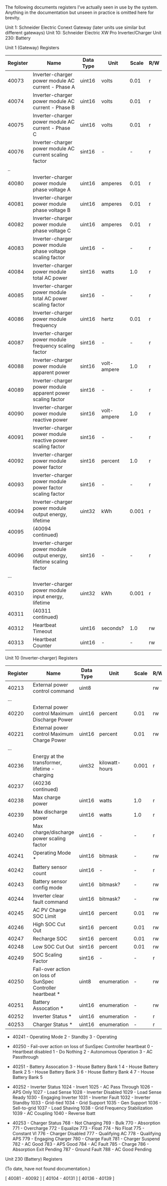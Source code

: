 The following documents registers I've actually seen in use by the system.  Anything in the documentation but unseen in practice is omitted here for brevity.

Unit 1:  Schneider Electric Conext Gateway (later units use similar but different gateways)
Unit 10:  Schneider Electric XW Pro Inverter/Charger
Unit 230:  Battery

Unit 1 (Gateway) Registers

| Register | Name                                                                       | Data Type | Unit        | Scale | R/W |
|----------|----------------------------------------------------------------------------|-----------|-------------|-------|-----|
| 40073    | Inverter-charger power module AC current - Phase A                         | uint16    | volts       | 0.01  | r   |
| 40074    | Inverter-charger power module AC current - Phase B                         | uint16    | volts       | 0.01  | r   |
| 40075    | Inverter-charger power module AC current - Phase C                         | uint16    | volts       | 0.01  | r   |
| 40076    | Inverter-charger power module AC current scaling factor                    | sint16    | -           | -     | r   |
| ..       |                                                                            |           |             |       |     |
| 40080    | Inverter-charger power module phase voltage A                              | uint16    | amperes     | 0.01  | r   |
| 40081    | Inverter-charger power module phase voltage B                              | uint16    | amperes     | 0.01  | r   |
| 40082    | Inverter-charger power module phase voltage C                              | uint16    | amperes     | 0.01  | r   |
| 40083    | Inverter-charger power module phase voltage scaling factor                 | uint16    | -           | -     | r   |
| 40084    | Inverter-charger power module total AC power                               | sint16    | watts       | 1.0   | r   |
| 40085    | Inverter-charger power module total AC power scaling factor                | sint16    | -           | -     | r   |
| 40086    | Inverter-charger power module frequency                                    | uint16    | hertz       | 0.01  | r   |
| 40087    | Inverter-charger power module frequency scaling factor                     | sint16    | -           | -     | r   |
| 40088    | Inverter-charger power module apparent power                               | sint16    | volt-ampere | 1.0   | r   |
| 40089    | Inverter-charger power module apparent power scaling factor                | sint16    | -           | -     | r   |
| 40090    | Inverter-charger power module reactive power                               | sint16    | volt-ampere | 1.0   | r   |
| 40091    | Inverter-charger power module reactive power scaling factor                | sint16    | -           | -     | r   |
| 40092    | Inverter-charger power module power factor                                 | sint16    | percent     | 1.0   | r   |
| 40093    | Inverter-charger power module power factor scaling factor                  | sint16    | -           | -     | r   |
| 40094    | Inverter-charger power module output energy, lifetime                      | uint32    | kWh         | 0.001 | r   |
| 40095    | (40094 continued)                                                          |           |             |       |     |
| 40096    | Inverter-charger power module output energy, lifetime scaling factor       | sint16    | -           | -     | r   |
| ...      |                                                                            |           |             |       |     |
| 40310    | Inverter-charger power module input energy, lifetime                       | uint32    | kWh         | 0.001 | r   |
| 40311    | (40311 continued)                                                          |           |             |       |     |
| 40312    | Heartbeat Timeout                                                          | uint16    | seconds?    | 1.0   | rw  |
| 40313    | Heartbeat Counter                                                          | uint16    | -           | -     | rw  |

Unit 10 (Inverter-charger) Registers

| Register | Name                                                                       | Data Type | Unit           | Scale | R/W |
|----------|----------------------------------------------------------------------------|-----------|----------------|-------|-----|
| 40213    | External power control command                                             | uint8     |                |       | rw  |
| ...      |                                                                            |           |                |       |     |
| 40220    | External power control Maximum Discharge Power                             | uint16    | percent        | 0.01  | rw  |
| 40221    | External power control Maximum Charge Power                                | uint16    | percent        | 0.01  | rw  |
| ...      |                                                                            |           |                |       |     |
| 40236    | Energy at the transformer, lifetime - charging                             | uint32    | kilowatt-hours | 0.001 | r   |
| 40237    | (40236 continued)                                                          |           |                |       |     |
| 40238    | Max charge power                                                           | uint16    | watts          | 1.0   | r   |
| 40239    | Max discharge power                                                        | uint16    | watts          | 1.0   | r   |
| 40240    | Max charge/discharge power scaling factor                                  | uint16    | -              | -     | r   |
| 40241    | Operating Mode *                                                           | uint16    | bitmask        | -     | rw  |
| 40242    | Battery sensor count                                                       | uint16    | -              | -     | r
| 40243    | Battery sensor config mode                                                 | uint16    | bitmask?       | -     | rw  |
| 40244    | Inverter clear fault command                                               | uint16    | bitmask?       | -     | rw  |
| 40245    | AC PV Charge SOC Limit                                                     | uint16    | percent        | 0.01  | rw  |
| 40246    | High SOC Cut Out                                                           | sint16    | percent        | 0.01  | rw  |
| 40247    | Recharge SOC                                                               | sint16    | percent        | 0.01  | rw  |
| 40248    | Low SOC Cut Out                                                            | sint16    | percent        | 0.01  | rw  |
| 40249    | SOC Scaling Factor                                                         | sint16    | -              | -     | r   |
| 40250    | Fail-over action on loss of SunSpec Controller heartbeat *                 | uint8     | enumeration    | -     | rw  |
| 40251    | Battery Assocation *                                                       | uint16    | enumeration    | -     | rw  |
| 40252    | Inverter Status *                                                          | uint16    | enumeration    | -     | r   |
| 40253    | Charger Status *                                                           | uint16    | enumeration    | -     | r   |

* 40241 - Operating Mode
2 - Standby
3 - Operating

* 40250 - Fail-over action on loss of SunSpec Controller heartbeat
0 - Heartbeat disabled
1 - Do Nothing
2 - Autonomous Operation
3 - AC Passthrough

* 40251 - Battery Assocation
3 - House Battery Bank 1
4 - House Battery Bank 2
5 - House Battery Bank 3
6 - House Battery Bank 4
7 - House Battery Bank 5

* 40252 - Inverter Status
1024 - Invert
1025 - AC Pass Through
1026 - APS Only
1027 - Load Sense
1028 - Inverter Disabled
1029 - Load Sense Ready
1030 - Engaging Inverter
1031 - Inverter Fault
1032 - Inverter Standby
1033 - Grid-tied
1034 - Grid Support
1035 - Gen Support
1036 - Sell-to-grid
1037 - Load Shaving
1038 - Grid Frequency Stabilization
1039 - AC Coupling
1040 - Reverse Ibatt

* 40253 - Charger Status
768 - Not Charging
769 - Bulk
770 - Absorption
771 - Overcharge
772 - Equalize
773 - Float
774 - No Float
775 - Constant VI
776 - Charger Disabled
777 - Qualifying AC
778 - Qualifying APS
779 - Engaging Charger
780 - Charge Fault
781 - Charger Suspend
782 - AC Good
783 - APS Good
784 - AC Fault
785 - Charge
786 - Absorption Exit Pending
787 - Ground Fault
788 - AC Good Pending 

Unit 230 (Battery) Registers

(To date, have not found documentation.)

[ 40081 - 40092 ]
[ 40104 - 40131 ]
[ 40136 - 40139 ]